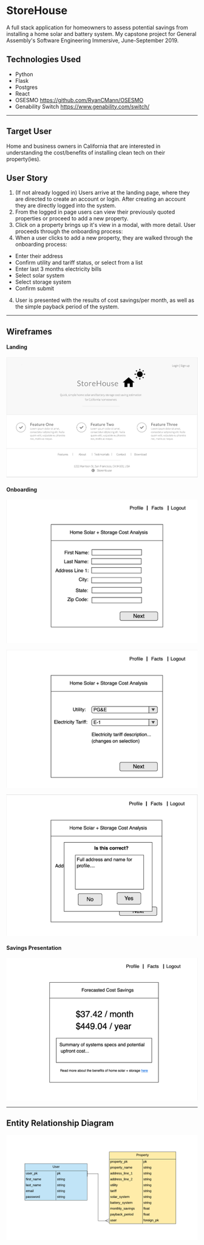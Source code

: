 # StoreHouse

A full stack application for homeowners to assess potential savings from installing a home solar and battery system. My capstone project for General Assembly's Software Engineering Immersive, June-September 2019.

## Technologies Used

- Python
- Flask
- Postgres
- React
- OSESMO https://github.com/RyanCMann/OSESMO
- Genability Switch https://www.genability.com/switch/

---

## Target User

Home and business owners in California that are interested in understanding the cost/benefits of installing clean tech on their property(ies).


## User Story

1. (If not already logged in) Users arrive at the landing page, where they are directed to create an account or login. After creating an account they are directly logged into the system.
2. From the logged in page users can view their previously quoted properties or proceed to add a new property.
3. Click on a property brings up it's view in a modal, with more detail.
User proceeds through the onboarding process:
4. When a user clicks to add a new property, they are walked through the onboarding process:

- Enter their address
- Confirm utility and tariff status, or select from a list
- Enter last 3 months electricity bills
- Select solar system
- Select storage system
- Confirm submit

4. User is presented with the results of cost savings/per month, as well as the simple payback period of the system.

---

## Wireframes

#### Landing

![Landing Page](./assets/Landing.png)

#### Onboarding

![Cost Walkthrough 1/3](./assets/Cost_Tool_1.png)

![Cost Walkthrough 2/3](./assets/Cost_Tool_2.png)

![Cost Walkthrough 3/3](./assets/Cost_Tool_3.png)

#### Savings Presentation

![Cost Savings Presentation](./assets/Cost_Tool_4.png)

---

## Entity Relationship Diagram

![Entity Relationship Diagram](./assets/ERD.png)
